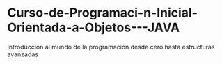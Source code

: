 # Curso-de-Programaci-n-Inicial-Orientada-a-Objetos---JAVA
Introducción al mundo de la programación desde cero hasta estructuras avanzadas
